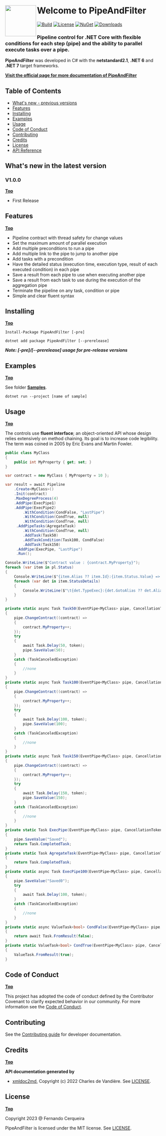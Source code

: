 # <img align="left" width="100" height="100" src="./docs/images/icon.png">Welcome to PipeAndFilter
[![Build](https://github.com/FRACerqueira/PipeAndFilter/workflows/Build/badge.svg)](https://github.com/FRACerqueira/PipeAndFilter/actions/workflows/build.yml)
[![License](https://img.shields.io/badge/License-MIT-brightgreen.svg)](https://github.com/FRACerqueira/PipeAndFilter/blob/master/LICENSE)
[![NuGet](https://img.shields.io/nuget/v/PipeAndFilter)](https://www.nuget.org/packages/PipeAndFilter/)
[![Downloads](https://img.shields.io/nuget/dt/PipeAndFilter)](https://www.nuget.org/packages/PipeAndFilter/)


### **Pipeline control for .NET Core with flexible conditions for each step (pipe) and the ability to parallel execute tasks over a pipe.**

**PipeAndFilter** was developed in C# with the **netstandard2.1**, **.NET 6** and **.NET 7** target frameworks.

**[Visit the official page for more documentation of PipeAndFilter](https://fracerqueira.github.io/PipeAndFilter)**

## Table of Contents

- [What's new - previous versions]()
- [Features](#features)
- [Installing](#installing)
- [Examples](#examples)
- [Usage](#usage)
- [Code of Conduct](#code-of-conduct)
- [Contributing](#contributing)
- [Credits](#credits)
- [License](#license)
- [API Reference](https://fracerqueira.github.io/PipeAndFilter/apis/apis.html)

## What's new in the latest version 
### V1.0.0 

[**Top**](#table-of-contents)

- First Release

## Features
[**Top**](#table-of-contents)

- Pipeline contract with thread safety for change values
- Set the maximum amount of parallel execution
- Add multiple preconditions to run a pipe
- Add multiple link to the pipe to jump to another pipe
- Add tasks with a precondition
- Have the detailed status (execution time, execution type, result of each executed condition) in each pipe
- Save a result from each pipe to use when executing another pipe
- Save a result from each task to use during the execution of the aggregation pipe
- Terminate the pipeline on any task, condition or pipe
- Simple and clear fluent syntax

## Installing
[**Top**](#table-of-contents)

```
Install-Package PipeAndFilter [-pre]
```

```
dotnet add package PipeAndFilter [--prerelease]
```

**_Note:  [-pre]/[--prerelease] usage for pre-release versions_**

## Examples
[**Top**](#table-of-contents)

See folder [**Samples**](https://github.com/FRACerqueira/PipeAndFilter/tree/main/Samples).

```
dotnet run --project [name of sample]
```

## Usage
[**Top**](#table-of-contents)

The controls use **fluent interface**; an object-oriented API whose design relies extensively on method chaining. Its goal is to increase code legibility. The term was coined in 2005 by Eric Evans and Martin Fowler.
```csharp
public class MyClass
{
    public int MyProperty { get; set; }
}
```

```csharp
var contract = new MyClass { MyProperty = 10 };

var result = await Pipeline
    .Create<MyClass>()
    .Init(contract)
    .MaxDegreeProcess(4)
    .AddPipe(ExecPipe1)
    .AddPipe(ExecPipe2)
        .WithCondition(CondFalse, "LastPipe")
        .WithCondition(CondTrue, null)
        .WithCondition(CondTrue, null)
     .AddPipeTasks(AgregateTask)
        .WithCondition(CondTrue, null)
        .AddTask(Task50)
        .AddTaskCondition(Task100, CondFalse)
        .AddTask(Task150)
     .AddPipe(ExecPipe, "LastPipe")
     .Run();

Console.WriteLine($"Contract value : {contract.MyProperty}");
foreach (var item in pl.Status)
{
    Console.WriteLine($"{item.Alias ?? item.Id}:{item.Status.Value} => {item.Status.Elapsedtime}");
    foreach (var det in item.StatusDetails)
    {
        Console.WriteLine($"\t{det.TypeExec}:{det.GotoAlias ?? det.Alias}:{det.Condition} => :{det.Value}:{det.Elapsedtime}");
    }
}
```

```csharp
private static async Task Task50(EventPipe<MyClass> pipe, CancellationToken token)
{
    pipe.ChangeContract((contract) =>
    {
        contract.MyProperty++;
    });
    try
    {
        await Task.Delay(50, token);
        pipe.SaveValue(50);
    }
    catch (TaskCanceledException)
    {
        //none
    }
}
private static async Task Task100(EventPipe<MyClass> pipe, CancellationToken token)
{
    pipe.ChangeContract((contract) =>
    {
        contract.MyProperty++;
    });
    try
    {
        await Task.Delay(100, token);
        pipe.SaveValue(100);
    }
    catch (TaskCanceledException)
    {
        //none
    }
}
private static async Task Task150(EventPipe<MyClass> pipe, CancellationToken token)
{
    pipe.ChangeContract((contract) =>
    {
        contract.MyProperty++;
    });
    try
    {
        await Task.Delay(150, token);
        pipe.SaveValue(150);
    }
    catch (TaskCanceledException)
    {
        //none
    }
}
private static Task ExecPipe(EventPipe<MyClass> pipe, CancellationToken token)
{
    pipe.SaveValue("Saved");
    return Task.CompletedTask;
}
private static Task AgregateTask(EventPipe<MyClass> pipe, CancellationToken token)
{
    return Task.CompletedTask;
}
private static async Task ExecPipe100(EventPipe<MyClass> pipe, CancellationToken token)
{
    pipe.SaveValue("Saved0");
    try
    {
        await Task.Delay(100, token);
    }
    catch (TaskCanceledException)
    {
        //none
    }
}
private static async ValueTask<bool> CondFalse(EventPipe<MyClass> pipe, CancellationToken token)
{
    return await Task.FromResult(false);
}
private static ValueTask<bool> CondTrue(EventPipe<MyClass> pipe, CancellationToken token)
{
    ValueTask.FromResult(true);
}
```

## Code of Conduct
[**Top**](#table-of-contents)

This project has adopted the code of conduct defined by the Contributor Covenant to clarify expected behavior in our community.
For more information see the [Code of Conduct](CODE_OF_CONDUCT.md).

## Contributing

See the [Contributing guide](CONTRIBUTING.md) for developer documentation.

## Credits
[**Top**](#table-of-contents)

**API documentation generated by**

- [xmldoc2md](https://github.com/FRACerqueira/xmldoc2md), Copyright (c) 2022 Charles de Vandière. See [LICENSE](Licenses/LICENSE-xmldoc2md.md).

## License
[**Top**](#table-of-contents)

Copyright 2023 @ Fernando Cerqueira

PipeAndFilter is licensed under the MIT license. See [LICENSE](https://github.com/FRACerqueira/PipeAndFilter/blob/master/LICENSE).

